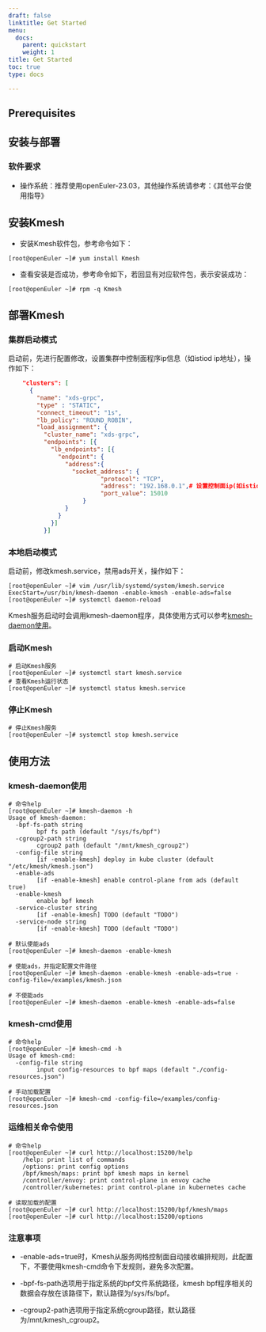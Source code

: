 ```yaml
---
draft: false
linktitle: Get Started
menu:
  docs:
    parent: quickstart
    weight: 1
title: Get Started
toc: true
type: docs

---
```

## Prerequisites

## 安装与部署

### 软件要求

* 操作系统：推荐使用openEuler-23.03，其他操作系统请参考：《其他平台使用指导》

## 安装Kmesh

* 安装Kmesh软件包，参考命令如下：

```shell
[root@openEuler ~]# yum install Kmesh
```

* 查看安装是否成功，参考命令如下，若回显有对应软件包，表示安装成功：

```shell
[root@openEuler ~]# rpm -q Kmesh
```

## 部署Kmesh

### 集群启动模式

启动前，先进行配置修改，设置集群中控制面程序ip信息（如istiod ip地址），操作如下：
```json
    "clusters": [
      {
        "name": "xds-grpc",
        "type" : "STATIC",
        "connect_timeout": "1s",
        "lb_policy": "ROUND_ROBIN",
        "load_assignment": {
          "cluster_name": "xds-grpc",
          "endpoints": [{
            "lb_endpoints": [{
              "endpoint": {
                "address":{
                  "socket_address": {
                          "protocol": "TCP",
                          "address": "192.168.0.1",# 设置控制面ip(如istiod ip)
                          "port_value": 15010
                     }
                }
              }
            }]
          }]
```

### 本地启动模式

启动前，修改kmesh.service，禁用ads开关，操作如下：
```shell
[root@openEuler ~]# vim /usr/lib/systemd/system/kmesh.service
ExecStart=/usr/bin/kmesh-daemon -enable-kmesh -enable-ads=false
[root@openEuler ~]# systemctl daemon-reload
```
Kmesh服务启动时会调用kmesh-daemon程序，具体使用方式可以参考[kmesh-daemon使用](#kmesh-daemon使用)。

### 启动Kmesh

```shell
# 启动Kmesh服务
[root@openEuler ~]# systemctl start kmesh.service
# 查看Kmesh运行状态
[root@openEuler ~]# systemctl status kmesh.service
```

### 停止Kmesh

```shell
# 停止Kmesh服务
[root@openEuler ~]# systemctl stop kmesh.service
```

## 使用方法

### kmesh-daemon使用

```shell
# 命令help
[root@openEuler ~]# kmesh-daemon -h
Usage of kmesh-daemon:
  -bpf-fs-path string
        bpf fs path (default "/sys/fs/bpf")
  -cgroup2-path string
        cgroup2 path (default "/mnt/kmesh_cgroup2")
  -config-file string
        [if -enable-kmesh] deploy in kube cluster (default "/etc/kmesh/kmesh.json")
  -enable-ads
        [if -enable-kmesh] enable control-plane from ads (default true)
  -enable-kmesh
        enable bpf kmesh
  -service-cluster string
        [if -enable-kmesh] TODO (default "TODO")
  -service-node string
        [if -enable-kmesh] TODO (default "TODO")

# 默认使能ads
[root@openEuler ~]# kmesh-daemon -enable-kmesh

# 使能ads，并指定配置文件路径
[root@openEuler ~]# kmesh-daemon -enable-kmesh -enable-ads=true -config-file=/examples/kmesh.json

# 不使能ads
[root@openEuler ~]# kmesh-daemon -enable-kmesh -enable-ads=false
```

### kmesh-cmd使用

```shell
# 命令help
[root@openEuler ~]# kmesh-cmd -h
Usage of kmesh-cmd:
  -config-file string
        input config-resources to bpf maps (default "./config-resources.json")

# 手动加载配置
[root@openEuler ~]# kmesh-cmd -config-file=/examples/config-resources.json
```

### 运维相关命令使用

```shell
# 命令help
[root@openEuler ~]# curl http://localhost:15200/help
    /help: print list of commands
    /options: print config options
    /bpf/kmesh/maps: print bpf kmesh maps in kernel
    /controller/envoy: print control-plane in envoy cache
    /controller/kubernetes: print control-plane in kubernetes cache

# 读取加载的配置
[root@openEuler ~]# curl http://localhost:15200/bpf/kmesh/maps
[root@openEuler ~]# curl http://localhost:15200/options
```

### 注意事项

* -enable-ads=true时，Kmesh从服务网格控制面自动接收编排规则，此配置下，不要使用kmesh-cmd命令下发规则，避免多次配置。

* -bpf-fs-path选项用于指定系统的bpf文件系统路径，kmesh bpf程序相关的数据会存放在该路径下，默认路径为/sys/fs/bpf。

* -cgroup2-path选项用于指定系统cgroup路径，默认路径为/mnt/kmesh_cgroup2。
